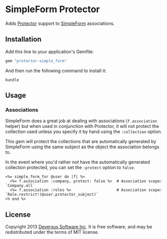 SimpleForm Protector
=====================

Adds [Protector](https://github.com/inossidabile/protector) support to [SimpleForm](https://github.com/plataformatec/simple_form) associations.

## Installation

Add this line to your application's Gemfile:

```ruby
gem "protector-simple_form"
```

And then run the following command to install it:

```console
bundle
```

## Usage

### Associations

SimpleForm does a great job at dealing with associations (`f.association` helper) but when used in conjunction with Protector, it will not protect the collection used unless you specify it by hand using the `:collection` option.

This gem will protect the collections that are automatically generated by SimpleForm using the same subject as the object the association belongs to.

In the event where you'd rather not have the automatically generated collection protected, you can set the `:protect` option to `false`.

```erb
<%= simple_form_for @user do |f| %>
  <%= f.association :company, protect: false %>  # Association scope: `Company.all`
  <%= f.association :roles %>                    # Association scope: `Role.restrict!(@user.protector_subject)`
<% end %>
```

## License

Copyright 2013 [Deversus Software Inc](http://www.deversus.com). It is free software, and may be redistributed under the terms of MIT license.
